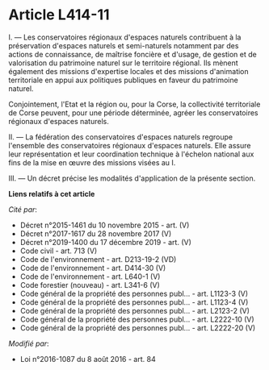 # Article L414-11

I. ― Les conservatoires régionaux d'espaces naturels contribuent à la préservation d'espaces naturels et semi-naturels
notamment par des actions de connaissance, de maîtrise foncière et d'usage, de gestion et de valorisation du patrimoine
naturel sur le territoire régional. Ils mènent également des missions d'expertise locales et des missions d'animation
territoriale en appui aux politiques publiques en faveur du patrimoine naturel. 

Conjointement, l'Etat et la région ou, pour la Corse, la collectivité territoriale de Corse peuvent, pour une période
déterminée, agréer les conservatoires régionaux d'espaces naturels. 

II. ― La fédération des conservatoires d'espaces naturels regroupe l'ensemble des conservatoires régionaux d'espaces
naturels. Elle assure leur représentation et leur coordination technique à l'échelon national aux fins de la mise en œuvre
des missions visées au I. 

III. ― Un décret précise les modalités d'application de la présente section.

**Liens relatifs à cet article**

_Cité par_:

  - Décret n°2015-1461 du 10 novembre 2015 - art. (V)
  - Décret n°2017-1617 du 28 novembre 2017 (V)
  - Décret n°2019-1400 du 17 décembre 2019 - art. (V)
  - Code civil - art. 713 (V)
  - Code de l'environnement - art. D213-19-2 (VD)
  - Code de l'environnement - art. D414-30 (V)
  - Code de l'environnement - art. L640-1 (V)
  - Code forestier (nouveau) - art. L341-6 (V)
  - Code général de la propriété des personnes publ... - art. L1123-3 (V)
  - Code général de la propriété des personnes publ... - art. L1123-4 (V)
  - Code général de la propriété des personnes publ... - art. L2123-2 (V)
  - Code général de la propriété des personnes publ... - art. L2222-10 (V)
  - Code général de la propriété des personnes publ... - art. L2222-20 (V)

_Modifié par_:

  - Loi n°2016-1087 du 8 août 2016 - art. 84
